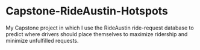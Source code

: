# Capstone-RideAustin-Hotspots
My Capstone project in which I use the RideAustin ride-request database to predict where drivers should place themselves to maximize ridership and minimize unfulfilled requests.
